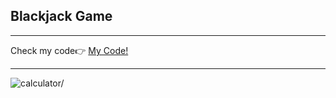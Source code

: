 <h2>Blackjack Game</h2>
<hr>
<span>Check my code👉 <span><a href='https://replit.com/@AhmetAydin3/day11?v=1'>My Code!</a>
<hr>
<img src='blackjack.gif' alt=calculator/>
